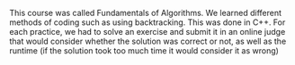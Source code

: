 This course was called Fundamentals of Algorithms. We learned different methods of coding such as using backtracking. This was done in C++. For each practice, we had to
solve an exercise and submit it in an online judge that would consider whether the solution was correct or not, as well as the runtime (if the solution took too much time it would consider it as wrong)
